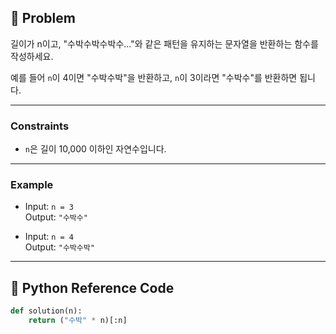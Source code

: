 ## 🧠 Problem
길이가 n이고, "수박수박수박수..."와 같은 패턴을 유지하는 문자열을 반환하는 함수를 작성하세요.

예를 들어 `n`이 4이면 "수박수박"을 반환하고, `n`이 3이라면 "수박수"를 반환하면 됩니다.

---

### Constraints
- `n`은 길이 10,000 이하인 자연수입니다.

---

### Example

- Input: `n = 3`  
  Output: `"수박수"`

- Input: `n = 4`  
  Output: `"수박수박"`

---

## 🐍 Python Reference Code
```python
def solution(n):
    return ("수박" * n)[:n]
```
